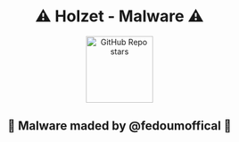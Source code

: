 <h1 align="center">⚠ Holzet - Malware ⚠</h1>
<p align="center">
    <img alt="GitHub Repo stars" src="https://img.shields.io/github/stars/fedoumoffical/Holzet.exe?style=for-the-badge&label=Stars" width="120">
</p>
<h2 align="center">🔰 Malware maded by @fedoumoffical 🔰</h2>
